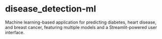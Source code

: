 # disease_detection-ml
Machine learning-based application for predicting diabetes, heart disease, and breast cancer, featuring multiple models and a Streamlit-powered user interface.

